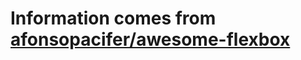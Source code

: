 # Information comes from [afonsopacifer/awesome-flexbox](https://github.com/afonsopacifer/awesome-flexbox)

